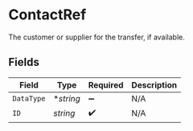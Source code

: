 # ContactRef

The customer or supplier for the transfer, if available.


## Fields

| Field              | Type               | Required           | Description        |
| ------------------ | ------------------ | ------------------ | ------------------ |
| `DataType`         | **string*          | :heavy_minus_sign: | N/A                |
| `ID`               | *string*           | :heavy_check_mark: | N/A                |